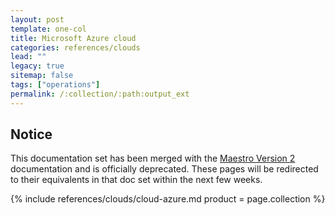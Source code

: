 ```yaml
---
layout: post
template: one-col
title: Microsoft Azure cloud
categories: references/clouds
lead: ""
legacy: true
sitemap: false
tags: ["operations"]
permalink: /:collection/:path:output_ext
---
```


## Notice
<div class="notice notice-warning"><p>This documentation set has been merged with the <a href="/maestro/">Maestro Version 2</a> documentation and is officially deprecated. These pages will be redirected to their equivalents in that doc set within the next few weeks.</p></div>


{% include references/clouds/cloud-azure.md  product = page.collection %}

